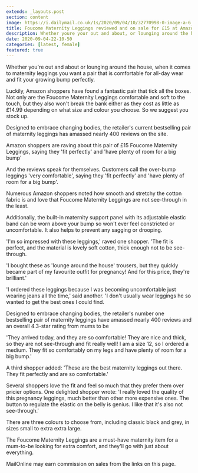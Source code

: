 ```yaml
---
extends: _layouts.post
section: content
image: https://i.dailymail.co.uk/1s/2020/09/04/10/32770998-0-image-a-6_1599210762526.jpg 
title: Foucome Maternity Leggings reviewed and on sale for £15 at Amazon 
description: Whether youre your out and about, or lounging around the house, when it comes to finding the best maternity leggings, you want a pair that is comfortable for all-day wear and fit your... 
date: 2020-09-04-22-10-50 
categories: [latest, female] 
featured: true 
--- 
```

Whether you're out and about or lounging around the house, when it comes to maternity leggings you want a pair that is comfortable for all-day wear and fit your growing bump perfectly.

Luckily, Amazon shoppers have found a fantastic pair that tick all the boxes. Not only are the Foucome Maternity Leggings comfortable and soft to the touch, but they also won't break the bank either as they cost as little as £14.99 depending on what size and colour you choose. So we suggest you stock up.

Designed to embrace changing bodies, the retailer's current bestselling pair of maternity leggings has amassed nearly 400 reviews on the site.

Amazon shoppers are raving about this pair of £15 Foucome Maternity Leggings, saying they 'fit perfectly' and 'have plenty of room for a big bump'

And the reviews speak for themselves. Customers call the over-bump leggings 'very comfortable', saying they 'fit perfectly' and 'have plenty of room for a big bump'.

Numerous Amazon shoppers noted how smooth and stretchy the cotton fabric is and love that Foucome Maternity Leggings are not see-through in the least.

Additionally, the built-in maternity support panel with its adjustable elastic band can be worn above your bump so won't ever feel constricted or uncomfortable. It also helps to prevent any sagging or drooping.

'I'm so impressed with these leggings,' raved one shopper. 'The fit is perfect, and the material is lovely soft cotton, thick enough not to be see-through. 

'I bought these as 'lounge around the house' trousers, but they quickly became part of my favourite outfit for pregnancy! And for this price, they're brilliant.'

'I ordered these leggings because I was becoming uncomfortable just wearing jeans all the time,' said another. 'I don't usually wear leggings he so wanted to get the best ones I could find.  

Designed to embrace changing bodies, the retailer's number one bestselling pair of maternity leggings have amassed nearly 400 reviews and an overall 4.3-star rating from mums to be

'They arrived today, and they are so comfortable! They are nice and thick, so they are not see-through and fit really well! I am a size 12, so I ordered a medium. They fit so comfortably on my legs and have plenty of room for a big bump.'

A third shopper added: 'These are the best maternity leggings out there. They fit perfectly and are so comfortable.'

Several shoppers love the fit and feel so much that they prefer them over pricier options. One delighted shopper wrote: 'I really loved the quality of this pregnancy leggings, much better than other more expensive ones. The button to regulate the elastic on the belly is genius. I like that it's also not see-through.'

There are three colours to choose from, including classic black and grey, in sizes small to extra extra large.

The Foucome Maternity Leggings are a must-have maternity item for a mum-to-be looking for extra comfort, and they'll go with just about everything.

MailOnline may earn commission on sales from the links on this page. 

